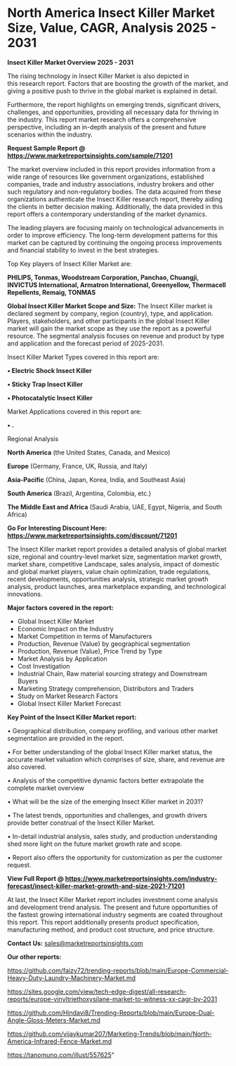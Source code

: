 # North America Insect Killer Market Size, Value, CAGR, Analysis 2025 - 2031

<Strong> Insect Killer Market Overview 2025 - 2031</strong>

The rising technology in Insect Killer Market is also depicted in this research report. Factors that are boosting the growth of the market, and giving a positive push to thrive in the global market is explained in detail.

Furthermore, the report highlights on emerging trends, significant drivers, challenges, and opportunities, providing all necessary data for thriving in the industry. This report market research offers a comprehensive perspective, including an in-depth analysis of the present and future scenarios within the industry.

<strong>Request Sample Report @ <a href=https://www.marketreportsinsights.com/sample/71201>https://www.marketreportsinsights.com/sample/71201</a></strong>

The market overview included in this report provides information from a wide range of resources like government organizations, established companies, trade and industry associations, industry brokers and other such regulatory and non-regulatory bodies. The data acquired from these organizations authenticate the Insect Killer research report, thereby aiding the clients in better decision making. Additionally, the data provided in this report offers a contemporary understanding of the market dynamics.

The leading players are focusing mainly on technological advancements in order to improve efficiency. The long-term development patterns for this market can be captured by continuing the ongoing process improvements and financial stability to invest in the best strategies.

Top Key players of Insect Killer Market are:

<strong>PHILIPS, Tonmas, Woodstream Corporation, Panchao, Chuangji, INVICTUS International, Armatron International, Greenyellow, Thermacell Repellents, Remaig, TONMAS</strong>

<strong><b>Global Insect Killer Market Scope and Size:</b></strong>
The Insect Killer market is declared segment by company, region (country), type, and application. Players, stakeholders, and other participants in the global Insect Killer market will gain the market scope as they use the report as a powerful resource. The segmental analysis focuses on revenue and product by type and application and the forecast period of 2025-2031.

Insect Killer Market Types covered in this report are:

<strong>• Electric Shock Insect Killer

• Sticky Trap Insect Killer

• Photocatalytic Insect Killer</strong>

Market Applications covered in this report are:

<strong>• .</strong> 

Regional Analysis

<strong>North America</strong> (the United States, Canada, and Mexico)

<strong>Europe</strong> (Germany, France, UK, Russia, and Italy)

<strong>Asia-Pacific</strong> (China, Japan, Korea, India, and Southeast Asia)

<strong>South America</strong> (Brazil, Argentina, Colombia, etc.)

<strong>The Middle East and Africa</strong> (Saudi Arabia, UAE, Egypt, Nigeria, and South Africa)

<strong>Go For Interesting Discount Here: <a href=https://www.marketreportsinsights.com/discount/71201>https://www.marketreportsinsights.com/discount/71201</a></strong>

The Insect Killer market report provides a detailed analysis of global market size, regional and country-level market size, segmentation market growth, market share, competitive Landscape, sales analysis, impact of domestic and global market players, value chain optimization, trade regulations, recent developments, opportunities analysis, strategic market growth analysis, product launches, area marketplace expanding, and technological innovations.

<strong><b>Major factors covered in the report:</b></strong>
<ul>
  <li>Global Insect Killer Market </li>
  <li>Economic Impact on the Industry</li>
  <li>Market Competition in terms of Manufacturers</li>
  <li>Production, Revenue (Value) by geographical segmentation</li>
  <li>Production, Revenue (Value), Price Trend by Type</li>
  <li>Market Analysis by Application</li>
  <li>Cost Investigation</li>
  <li>Industrial Chain, Raw material sourcing strategy and Downstream Buyers</li>
  <li>Marketing Strategy comprehension, Distributors and Traders</li>
  <li>Study on Market Research Factors</li>
  <li>Global Insect Killer Market Forecast</li>
</ul>

<strong><b>Key Point of the Insect Killer Market report:</b></strong>

• Geographical distribution, company profiling, and various other market segmentation are provided in the report.

• For better understanding of the global Insect Killer market status, the accurate market valuation which comprises of size, share, and revenue are also covered.

• Analysis of the competitive dynamic factors better extrapolate the complete market overview

• What will be the size of the emerging Insect Killer market in 2031?

• The latest trends, opportunities and challenges, and growth drivers provide better construal of the Insect Killer Market.

• In-detail industrial analysis, sales study, and production understanding shed more light on the future market growth rate and scope.

• Report also offers the opportunity for customization as per the customer request.

<strong><b>View Full Report @ <a href=https://www.marketreportsinsights.com/industry-forecast/insect-killer-market-growth-and-size-2021-71201>https://www.marketreportsinsights.com/industry-forecast/insect-killer-market-growth-and-size-2021-71201</a></b></strong>


At last, the Insect Killer Market report includes investment come analysis and development trend analysis. The present and future opportunities of the fastest growing international industry segments are coated throughout this report. This report additionally presents product specification, manufacturing method, and product cost structure, and price structure.

<strong>Contact Us:</strong>
sales@marketreportsinsights.com

<strong>Our other reports:</strong>

<a href=https://github.com/faizy72/trending-reports/blob/main/Europe-Commercial-Heavy-Duty-Laundry-Machinery-Market.md>https://github.com/faizy72/trending-reports/blob/main/Europe-Commercial-Heavy-Duty-Laundry-Machinery-Market.md</a>

<a href=https://sites.google.com/view/tech-edge-digest/all-research-reports/europe-vinyltriethoxysilane-market-to-witness-xx-cagr-by-2031>https://sites.google.com/view/tech-edge-digest/all-research-reports/europe-vinyltriethoxysilane-market-to-witness-xx-cagr-by-2031</a>

<a href=https://github.com/Hindavi8/Trending-Reports/blob/main/Europe-Dual-Angle-Gloss-Meters-Market.md>https://github.com/Hindavi8/Trending-Reports/blob/main/Europe-Dual-Angle-Gloss-Meters-Market.md</a>

<a href=https://github.com/vijaykumar207/Marketing-Trends/blob/main/North-America-Infrared-Fence-Market.md>https://github.com/vijaykumar207/Marketing-Trends/blob/main/North-America-Infrared-Fence-Market.md</a>

<a href=https://tanomuno.com/illust/557625>https://tanomuno.com/illust/557625</a>"
